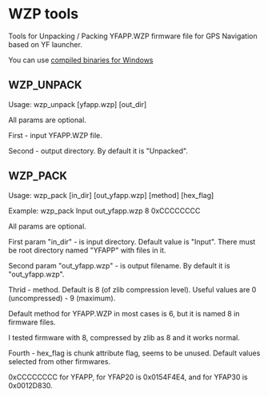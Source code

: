 WZP tools
=========

Tools for Unpacking / Packing YFAPP.WZP firmware file for GPS Navigation based on YF launcher.

You can use [compiled binaries for Windows](http://yadi.sk/d/UR_Tc_Mf9qFpL)

WZP_UNPACK
----------
Usage: wzp_unpack [yfapp.wzp] [out_dir]

All params are optional.

First - input YFAPP.WZP file.

Second - output directory. By default it is "Unpacked".

WZP_PACK
--------
Usage: wzp_pack [in_dir] [out_yfapp.wzp] [method] [hex_flag]

Example: wzp_pack Input out_yfapp.wzp 8 0xCCCCCCCC

All params are optional.

First param "in_dir" - is input directory. Default value is "Input". There must be root directory named "YFAPP" with files in it.

Second param "out_yfapp.wzp" - is output filename. By default it is "out_yfapp.wzp".

Thrid - method. Default is 8 (of zlib compression level). Useful values are 0 (uncompressed) - 9 (maximum).

Default method for YFAPP.WZP in most cases is 6, but it is named 8 in firmware files.

I tested firmware with 8, compressed by zlib as 8 and it works normal.

Fourth - hex_flag is chunk attribute flag, seems to be unused. Default values selected from other firmwares.

0xCCCCCCCC for YFAPP, for YFAP20 is 0x0154F4E4, and for YFAP30 is 0x0012D830.
